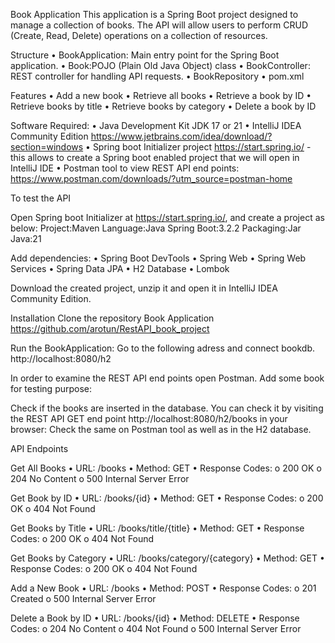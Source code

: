 Book Application
This application is a Spring Boot project designed to manage a collection of books.
The API will allow users to perform CRUD (Create, Read, Delete) operations on a collection of resources.

Structure
•	BookApplication: Main entry point for the Spring Boot application.
•	Book:POJO (Plain Old Java Object) class
•	BookController: REST controller for handling API requests.
•	BookRepository
•	pom.xml

Features
•	Add a new book
•	Retrieve all books
•	Retrieve a book by ID
•	Retrieve books by title
•	Retrieve books by category
•	Delete a book by ID


Software Required:
•	Java Development Kit JDK 17 or 21
•	IntelliJ IDEA Community Edition https://www.jetbrains.com/idea/download/?section=windows
•	Spring boot Initializer project https://start.spring.io/ - this allows to create a Spring boot enabled project that we will open in IntelliJ IDE
•	Postman tool to view REST API end points: https://www.postman.com/downloads/?utm_source=postman-home

To test the API

Open Spring boot Initializer at https://start.spring.io/, and create a project as below:
Project:Maven
Language:Java
Spring Boot:3.2.2
Packaging:Jar
Java:21

Add dependencies:
•	Spring Boot DevTools
•	Spring Web
•	Spring Web Services
•	Spring Data JPA
•	H2 Database
•	Lombok

Download the created project, unzip it and open it in IntelliJ IDEA Community Edition.

Installation
Clone the repository Book Application
https://github.com/arotun/RestAPI_book_project

Run the BookApplication:
Go to the following adress and connect bookdb.
http://localhost:8080/h2

In order to examine the REST API end points open Postman.
Add some book for testing purpose:

Check if the books are inserted in the database. You can check it by visiting the REST API GET end point http://localhost:8080/h2/books in your browser:
Check the same on Postman tool as well as in the H2 database.

API Endpoints

Get All Books
•	URL: /books
•	Method: GET
•	Response Codes:
o	200 OK
o	204 No Content
o	500 Internal Server Error

Get Book by ID
•	URL: /books/{id}
•	Method: GET
•	Response Codes:
o	200 OK
o	404 Not Found

Get Books by Title
•	URL: /books/title/{title}
•	Method: GET
•	Response Codes:
o	200 OK
o	404 Not Found

Get Books by Category
•	URL: /books/category/{category}
•	Method: GET
•	Response Codes:
o	200 OK
o	404 Not Found

Add a New Book
•	URL: /books
•	Method: POST
•	Response Codes:
o	201 Created
o	500 Internal Server Error

Delete a Book by ID
•	URL: /books/{id}
•	Method: DELETE
•	Response Codes:
o	204 No Content
o	404 Not Found
o	500 Internal Server Error
